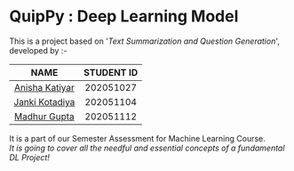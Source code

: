 # QuipPy : Deep Learning Model
This is a project based on '*Text Summarization and Question Generation*', developed by :-

NAME  | STUDENT ID
:---: | :---:
[Anisha Katiyar](https://github.com/ani14kay)  | 202051027
[Janki Kotadiya](https://github.com/Janki99)  | 202051104
[Madhur Gupta](https://github.com/Im-Madhur-Gupta)  | 202051112

It is a part of our Semester Assessment for Machine Learning Course. 
<br>
_It is going to cover all the needful and essential concepts of a fundamental DL Project!_
